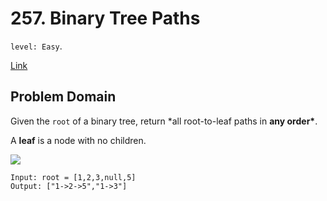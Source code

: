 # 257. Binary Tree Paths

`level: Easy`.

[Link](https://leetcode.com/problems/binary-tree-paths/)

## Problem Domain

Given the `root` of a binary tree, return \*all root-to-leaf paths in **any order\***.

A **leaf** is a node with no children.

![](https://assets.leetcode.com/uploads/2021/03/12/paths-tree.jpg)

```
Input: root = [1,2,3,null,5]
Output: ["1->2->5","1->3"]
```
